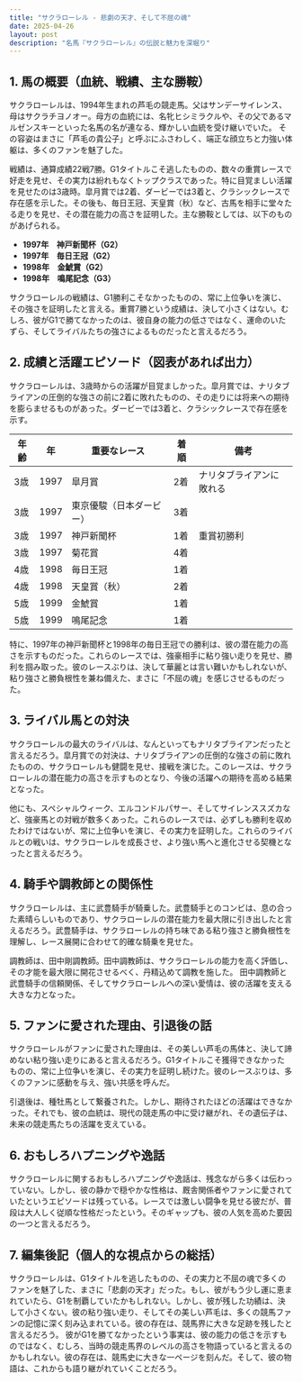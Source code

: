 ```yaml
---
title: "サクラローレル - 悲劇の天才、そして不屈の魂"
date: 2025-04-26
layout: post
description: "名馬『サクラローレル』の伝説と魅力を深堀り"
---
```


## 1. 馬の概要（血統、戦績、主な勝鞍）

サクラローレルは、1994年生まれの芦毛の競走馬。父はサンデーサイレンス、母はサクラチヨノオー。母方の血統には、名牝ヒシミラクルや、その父であるマルゼンスキーといった名馬の名が連なる、輝かしい血統を受け継いでいた。  その容姿はまさに「芦毛の貴公子」と呼ぶにふさわしく、端正な顔立ちと力強い体躯は、多くのファンを魅了した。

戦績は、通算成績22戦7勝。G1タイトルこそ逃したものの、数々の重賞レースで好走を見せ、その実力は紛れもなくトップクラスであった。特に目覚ましい活躍を見せたのは3歳時。皐月賞では2着、ダービーでは3着と、クラシックレースで存在感を示した。その後も、毎日王冠、天皇賞（秋）など、古馬を相手に堂々たる走りを見せ、その潜在能力の高さを証明した。主な勝鞍としては、以下のものがあげられる。

* **1997年　神戸新聞杯（G2）**
* **1997年　毎日王冠（G2）**
* **1998年　金鯱賞（G2）**
* **1998年　鳴尾記念（G3）**


サクラローレルの戦績は、G1勝利こそなかったものの、常に上位争いを演じ、その強さを証明したと言える。重賞7勝という成績は、決して小さくはない。むしろ、彼がG1で勝てなかったのは、彼自身の能力の低さではなく、運命のいたずら、そしてライバルたちの強さによるものだったと言えるだろう。


## 2. 成績と活躍エピソード（図表があれば出力）

サクラローレルは、3歳時からの活躍が目覚ましかった。皐月賞では、ナリタブライアンの圧倒的な強さの前に2着に敗れたものの、その走りには将来への期待を膨らませるものがあった。ダービーでは3着と、クラシックレースで存在感を示す。

| 年齢 | 年 | 重要なレース | 着順 | 備考 |
|---|---|---|---|---|
| 3歳 | 1997 | 皐月賞 | 2着 | ナリタブライアンに敗れる |
| 3歳 | 1997 | 東京優駿（日本ダービー） | 3着 |  |
| 3歳 | 1997 | 神戸新聞杯 | 1着 | 重賞初勝利 |
| 3歳 | 1997 | 菊花賞 | 4着 |  |
| 4歳 | 1998 | 毎日王冠 | 1着 |  |
| 4歳 | 1998 | 天皇賞（秋） | 2着 |  |
| 5歳 | 1999 | 金鯱賞 | 1着 |  |
| 5歳 | 1999 | 鳴尾記念 | 1着 |  |


特に、1997年の神戸新聞杯と1998年の毎日王冠での勝利は、彼の潜在能力の高さを示すものだった。これらのレースでは、強豪相手に粘り強い走りを見せ、勝利を掴み取った。彼のレースぶりは、決して華麗とは言い難いかもしれないが、粘り強さと勝負根性を兼ね備えた、まさに「不屈の魂」を感じさせるものだった。


## 3. ライバル馬との対決

サクラローレルの最大のライバルは、なんといってもナリタブライアンだったと言えるだろう。皐月賞での対決は、ナリタブライアンの圧倒的な強さの前に敗れたものの、サクラローレルも健闘を見せ、接戦を演じた。このレースは、サクラローレルの潜在能力の高さを示すものとなり、今後の活躍への期待を高める結果となった。

他にも、スペシャルウィーク、エルコンドルパサー、そしてサイレンススズカなど、強豪馬との対戦が数多くあった。これらのレースでは、必ずしも勝利を収めたわけではないが、常に上位争いを演じ、その実力を証明した。これらのライバルとの戦いは、サクラローレルを成長させ、より強い馬へと進化させる契機となったと言えるだろう。


## 4. 騎手や調教師との関係性

サクラローレルは、主に武豊騎手が騎乗した。武豊騎手とのコンビは、息の合った素晴らしいものであり、サクラローレルの潜在能力を最大限に引き出したと言えるだろう。武豊騎手は、サクラローレルの持ち味である粘り強さと勝負根性を理解し、レース展開に合わせて的確な騎乗を見せた。

調教師は、田中剛調教師。田中調教師は、サクラローレルの能力を高く評価し、その才能を最大限に開花させるべく、丹精込めて調教を施した。  田中調教師と武豊騎手の信頼関係、そしてサクラローレルへの深い愛情は、彼の活躍を支える大きな力となった。


## 5. ファンに愛された理由、引退後の話

サクラローレルがファンに愛された理由は、その美しい芦毛の馬体と、決して諦めない粘り強い走りにあると言えるだろう。G1タイトルこそ獲得できなかったものの、常に上位争いを演じ、その実力を証明し続けた。彼のレースぶりは、多くのファンに感動を与え、強い共感を呼んだ。

引退後は、種牡馬として繋養された。しかし、期待されたほどの活躍はできなかった。それでも、彼の血統は、現代の競走馬の中に受け継がれ、その遺伝子は、未来の競走馬たちの活躍を支えている。


## 6. おもしろハプニングや逸話

サクラローレルに関するおもしろハプニングや逸話は、残念ながら多くは伝わっていない。しかし、彼の静かで穏やかな性格は、厩舎関係者やファンに愛されていたというエピソードは残っている。レースでは激しい闘争を見せる彼だが、普段は大人しく従順な性格だったという。そのギャップも、彼の人気を高めた要因の一つと言えるだろう。


## 7. 編集後記（個人的な視点からの総括）

サクラローレルは、G1タイトルを逃したものの、その実力と不屈の魂で多くのファンを魅了した、まさに「悲劇の天才」だった。もし、彼がもう少し運に恵まれていたら、G1を制覇していたかもしれない。しかし、彼が残した功績は、決して小さくない。彼の粘り強い走り、そしてその美しい芦毛は、多くの競馬ファンの記憶に深く刻み込まれている。彼の存在は、競馬界に大きな足跡を残したと言えるだろう。  彼がG1を勝てなかったという事実は、彼の能力の低さを示すものではなく、むしろ、当時の競走馬界のレベルの高さを物語っていると言えるのかもしれない。彼の存在は、競馬史に大きな一ページを刻んだ。そして、彼の物語は、これからも語り継がれていくことだろう。

